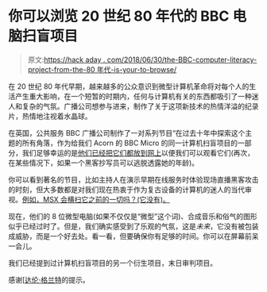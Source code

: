 # 你可以浏览 20 世纪 80 年代的 BBC 电脑扫盲项目

> 原文:[https://hack aday . com/2018/06/30/the-BBC-computer-literacy-project-from-the-80 年代-is-your-to-browse/](https://hackaday.com/2018/06/30/the-bbc-computer-literacy-project-from-the-1980s-is-yours-to-browse/)

在 20 世纪 80 年代早期，越来越多的公众意识到微型计算机革命将对每个人的生活产生重大影响，在一个短暂的时期内，任何与计算机有关的东西都吸引了一种迷人和复杂的气氛。广播公司想参与进来，制作了关于这项新技术的热情洋溢的纪录片，热情地注视着水晶球。

在英国，公共服务 BBC 广播公司制作了一对系列节目“在过去十年中探索这个主题的所有角落，作为给我们 Acorn 的 BBC Micro 的同一计算机扫盲项目的一部分，我们足够幸运的是[他们已经把它们都放到网上](https://computer-literacy-project.pilots.bbcconnectedstudio.co.uk/)以便我们可以观看它们(再次，在某些情况下，如果一个黑客抄写员可以逃脱透露她的年龄)。

你可以看到著名的节目，比如主持人在演示早期在线服务时体验现场直播黑客攻击的时刻，但大多数都是对我们现在热衷于作为复古设备的计算机的迷人的当代审视。[例如，MSX 会横扫它之前的一切吗？(它没有)。](https://computer-literacy-project.pilots.bbcconnectedstudio.co.uk/33713f9a8a892fc1fb211555ea31c444)

现在，他们的 8 位微型电脑(如果不仅仅是“微型”这个词)、合成音乐和俗气的图形似乎已经过时了。但是，我们确实感受到了乐观的气氛，这是*未来*，它没有被包装成威胁，而是一个好去处。看一看，但要确保你有足够的时间。你可以在屏幕前呆一会儿。

我们已经提到过计算机扫盲项目的另一个衍生项目，末日审判项目。

感谢[[达伦·格兰特](https://www.tandyonline.com)的提示。